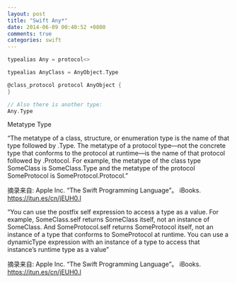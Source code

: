 ```yaml
---
layout: post
title: "Swift Any*"
date: 2014-06-09 00:40:52 +0800
comments: true
categories: swift
---
```


```scala
typealias Any = protocol<>

typealias AnyClass = AnyObject.Type

@class_protocol protocol AnyObject {
}

// Also there is another type:
Any.Type

```
Metatype Type

“The metatype of a class, structure, or enumeration type is the name of that type followed by .Type. The metatype of a protocol type—not the concrete type that conforms to the protocol at runtime—is the name of that protocol followed by .Protocol. For example, the metatype of the class type SomeClass is SomeClass.Type and the metatype of the protocol SomeProtocol is SomeProtocol.Protocol.”

摘录来自: Apple Inc. “The Swift Programming Language”。 iBooks. https://itun.es/cn/jEUH0.l

“You can use the postfix self expression to access a type as a value. For example, SomeClass.self returns SomeClass itself, not an instance of SomeClass. And SomeProtocol.self returns SomeProtocol itself, not an instance of a type that conforms to SomeProtocol at runtime. You can use a dynamicType expression with an instance of a type to access that instance’s runtime type as a value”

摘录来自: Apple Inc. “The Swift Programming Language”。 iBooks. https://itun.es/cn/jEUH0.l

